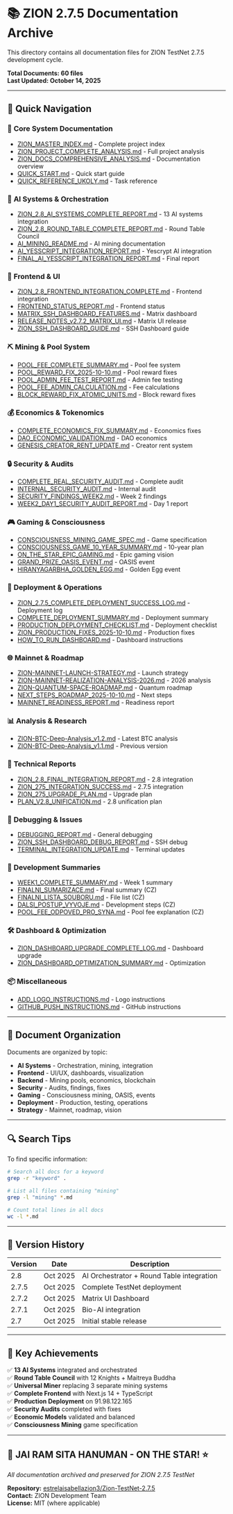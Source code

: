 # 📚 ZION 2.7.5 Documentation Archive

This directory contains all documentation files for ZION TestNet 2.7.5 development cycle.

**Total Documents: 60 files**  
**Last Updated: October 14, 2025**

---

## 🚀 Quick Navigation

### 🎯 **Core System Documentation**
- [ZION_MASTER_INDEX.md](ZION_MASTER_INDEX.md) - Complete project index
- [ZION_PROJECT_COMPLETE_ANALYSIS.md](ZION_PROJECT_COMPLETE_ANALYSIS.md) - Full project analysis
- [ZION_DOCS_COMPREHENSIVE_ANALYSIS.md](ZION_DOCS_COMPREHENSIVE_ANALYSIS.md) - Documentation overview
- [QUICK_START.md](QUICK_START.md) - Quick start guide
- [QUICK_REFERENCE_UKOLY.md](QUICK_REFERENCE_UKOLY.md) - Task reference

### 🧠 **AI Systems & Orchestration**
- [ZION_2.8_AI_SYSTEMS_COMPLETE_REPORT.md](ZION_2.8_AI_SYSTEMS_COMPLETE_REPORT.md) - 13 AI systems integration
- [ZION_2.8_ROUND_TABLE_COMPLETE_REPORT.md](ZION_2.8_ROUND_TABLE_COMPLETE_REPORT.md) - Round Table Council
- [AI_MINING_README.md](AI_MINING_README.md) - AI mining documentation
- [AI_YESSCRIPT_INTEGRATION_REPORT.md](AI_YESSCRIPT_INTEGRATION_REPORT.md) - Yescrypt AI integration
- [FINAL_AI_YESSCRIPT_INTEGRATION_REPORT.md](FINAL_AI_YESSCRIPT_INTEGRATION_REPORT.md) - Final report

### 🎨 **Frontend & UI**
- [ZION_2.8_FRONTEND_INTEGRATION_COMPLETE.md](ZION_2.8_FRONTEND_INTEGRATION_COMPLETE.md) - Frontend integration
- [FRONTEND_STATUS_REPORT.md](FRONTEND_STATUS_REPORT.md) - Frontend status
- [MATRIX_SSH_DASHBOARD_FEATURES.md](MATRIX_SSH_DASHBOARD_FEATURES.md) - Matrix dashboard
- [RELEASE_NOTES_v2.7.2_MATRIX_UI.md](RELEASE_NOTES_v2.7.2_MATRIX_UI.md) - Matrix UI release
- [ZION_SSH_DASHBOARD_GUIDE.md](ZION_SSH_DASHBOARD_GUIDE.md) - SSH Dashboard guide

### ⛏️ **Mining & Pool System**
- [POOL_FEE_COMPLETE_SUMMARY.md](POOL_FEE_COMPLETE_SUMMARY.md) - Pool fee system
- [POOL_REWARD_FIX_2025-10-10.md](POOL_REWARD_FIX_2025-10-10.md) - Pool reward fixes
- [POOL_ADMIN_FEE_TEST_REPORT.md](POOL_ADMIN_FEE_TEST_REPORT.md) - Admin fee testing
- [POOL_FEE_ADMIN_CALCULATION.md](POOL_FEE_ADMIN_CALCULATION.md) - Fee calculations
- [BLOCK_REWARD_FIX_ATOMIC_UNITS.md](BLOCK_REWARD_FIX_ATOMIC_UNITS.md) - Block reward fixes

### 💰 **Economics & Tokenomics**
- [COMPLETE_ECONOMICS_FIX_SUMMARY.md](COMPLETE_ECONOMICS_FIX_SUMMARY.md) - Economics fixes
- [DAO_ECONOMIC_VALIDATION.md](DAO_ECONOMIC_VALIDATION.md) - DAO economics
- [GENESIS_CREATOR_RENT_UPDATE.md](GENESIS_CREATOR_RENT_UPDATE.md) - Creator rent system

### 🔒 **Security & Audits**
- [COMPLETE_REAL_SECURITY_AUDIT.md](COMPLETE_REAL_SECURITY_AUDIT.md) - Complete audit
- [INTERNAL_SECURITY_AUDIT.md](INTERNAL_SECURITY_AUDIT.md) - Internal audit
- [SECURITY_FINDINGS_WEEK2.md](SECURITY_FINDINGS_WEEK2.md) - Week 2 findings
- [WEEK2_DAY1_SECURITY_AUDIT_REPORT.md](WEEK2_DAY1_SECURITY_AUDIT_REPORT.md) - Day 1 report

### 🎮 **Gaming & Consciousness**
- [CONSCIOUSNESS_MINING_GAME_SPEC.md](CONSCIOUSNESS_MINING_GAME_SPEC.md) - Game specification
- [CONSCIOUSNESS_GAME_10_YEAR_SUMMARY.md](CONSCIOUSNESS_GAME_10_YEAR_SUMMARY.md) - 10-year plan
- [ON_THE_STAR_EPIC_GAMING.md](ON_THE_STAR_EPIC_GAMING.md) - Epic gaming vision
- [GRAND_PRIZE_OASIS_EVENT.md](GRAND_PRIZE_OASIS_EVENT.md) - OASIS event
- [HIRANYAGARBHA_GOLDEN_EGG.md](HIRANYAGARBHA_GOLDEN_EGG.md) - Golden Egg event

### 🚀 **Deployment & Operations**
- [ZION_2.7.5_COMPLETE_DEPLOYMENT_SUCCESS_LOG.md](ZION_2.7.5_COMPLETE_DEPLOYMENT_SUCCESS_LOG.md) - Deployment log
- [COMPLETE_DEPLOYMENT_SUMMARY.md](COMPLETE_DEPLOYMENT_SUMMARY.md) - Deployment summary
- [PRODUCTION_DEPLOYMENT_CHECKLIST.md](PRODUCTION_DEPLOYMENT_CHECKLIST.md) - Deployment checklist
- [ZION_PRODUCTION_FIXES_2025-10-10.md](ZION_PRODUCTION_FIXES_2025-10-10.md) - Production fixes
- [HOW_TO_RUN_DASHBOARD.md](HOW_TO_RUN_DASHBOARD.md) - Dashboard instructions

### 🌐 **Mainnet & Roadmap**
- [ZION-MAINNET-LAUNCH-STRATEGY.md](ZION-MAINNET-LAUNCH-STRATEGY.md) - Launch strategy
- [ZION-MAINNET-REALIZATION-ANALYSIS-2026.md](ZION-MAINNET-REALIZATION-ANALYSIS-2026.md) - 2026 analysis
- [ZION-QUANTUM-SPACE-ROADMAP.md](ZION-QUANTUM-SPACE-ROADMAP.md) - Quantum roadmap
- [NEXT_STEPS_ROADMAP_2025-10-10.md](NEXT_STEPS_ROADMAP_2025-10-10.md) - Next steps
- [MAINNET_READINESS_REPORT.md](MAINNET_READINESS_REPORT.md) - Readiness report

### 📊 **Analysis & Research**
- [ZION-BTC-Deep-Analysis_v1.2.md](ZION-BTC-Deep-Analysis_v1.2.md) - Latest BTC analysis
- [ZION-BTC-Deep-Analysis_v1.1.md](ZION-BTC-Deep-Analysis_v1.1.md) - Previous version

### 🔧 **Technical Reports**
- [ZION_2.8_FINAL_INTEGRATION_REPORT.md](ZION_2.8_FINAL_INTEGRATION_REPORT.md) - 2.8 integration
- [ZION_275_INTEGRATION_SUCCESS.md](ZION_275_INTEGRATION_SUCCESS.md) - 2.7.5 integration
- [ZION_275_UPGRADE_PLAN.md](ZION_275_UPGRADE_PLAN.md) - Upgrade plan
- [PLAN_V2.8_UNIFICATION.md](PLAN_V2.8_UNIFICATION.md) - 2.8 unification plan

### 🐛 **Debugging & Issues**
- [DEBUGGING_REPORT.md](DEBUGGING_REPORT.md) - General debugging
- [ZION_SSH_DASHBOARD_DEBUG_REPORT.md](ZION_SSH_DASHBOARD_DEBUG_REPORT.md) - SSH debug
- [TERMINAL_INTEGRATION_UPDATE.md](TERMINAL_INTEGRATION_UPDATE.md) - Terminal updates

### 📝 **Development Summaries**
- [WEEK1_COMPLETE_SUMMARY.md](WEEK1_COMPLETE_SUMMARY.md) - Week 1 summary
- [FINALNI_SUMARIZACE.md](FINALNI_SUMARIZACE.md) - Final summary (CZ)
- [FINALNI_LISTA_SOUBORU.md](FINALNI_LISTA_SOUBORU.md) - File list (CZ)
- [DALSI_POSTUP_VYVOJE.md](DALSI_POSTUP_VYVOJE.md) - Development steps (CZ)
- [POOL_FEE_ODPOVED_PRO_SYNA.md](POOL_FEE_ODPOVED_PRO_SYNA.md) - Pool fee explanation (CZ)

### 🛠️ **Dashboard & Optimization**
- [ZION_DASHBOARD_UPGRADE_COMPLETE_LOG.md](ZION_DASHBOARD_UPGRADE_COMPLETE_LOG.md) - Dashboard upgrade
- [ZION_DASHBOARD_OPTIMIZATION_SUMMARY.md](ZION_DASHBOARD_OPTIMIZATION_SUMMARY.md) - Optimization

### 📦 **Miscellaneous**
- [ADD_LOGO_INSTRUCTIONS.md](ADD_LOGO_INSTRUCTIONS.md) - Logo instructions
- [GITHUB_PUSH_INSTRUCTIONS.md](GITHUB_PUSH_INSTRUCTIONS.md) - GitHub instructions

---

## 📂 Document Organization

Documents are organized by topic:
- **AI Systems** - Orchestration, mining, integration
- **Frontend** - UI/UX, dashboards, visualization
- **Backend** - Mining pools, economics, blockchain
- **Security** - Audits, findings, fixes
- **Gaming** - Consciousness mining, OASIS, events
- **Deployment** - Production, testing, operations
- **Strategy** - Mainnet, roadmap, vision

---

## 🔍 Search Tips

To find specific information:
```bash
# Search all docs for a keyword
grep -r "keyword" .

# List all files containing "mining"
grep -l "mining" *.md

# Count total lines in all docs
wc -l *.md
```

---

## 📅 Version History

| Version | Date | Description |
|---------|------|-------------|
| 2.8 | Oct 2025 | AI Orchestrator + Round Table integration |
| 2.7.5 | Oct 2025 | Complete TestNet deployment |
| 2.7.2 | Oct 2025 | Matrix UI Dashboard |
| 2.7.1 | Oct 2025 | Bio-AI integration |
| 2.7 | Oct 2025 | Initial stable release |

---

## 🌟 Key Achievements

✅ **13 AI Systems** integrated and orchestrated  
✅ **Round Table Council** with 12 Knights + Maitreya Buddha  
✅ **Universal Miner** replacing 3 separate mining systems  
✅ **Complete Frontend** with Next.js 14 + TypeScript  
✅ **Production Deployment** on 91.98.122.165  
✅ **Security Audits** completed with fixes  
✅ **Economic Models** validated and balanced  
✅ **Consciousness Mining** game specification  

---

## 🚀 JAI RAM SITA HANUMAN - ON THE STAR! ⭐

*All documentation archived and preserved for ZION 2.7.5 TestNet*

**Repository:** [estrelaisabellazion3/Zion-TestNet-2.7.5](https://github.com/estrelaisabellazion3/Zion-TestNet-2.7.5)  
**Contact:** ZION Development Team  
**License:** MIT (where applicable)

